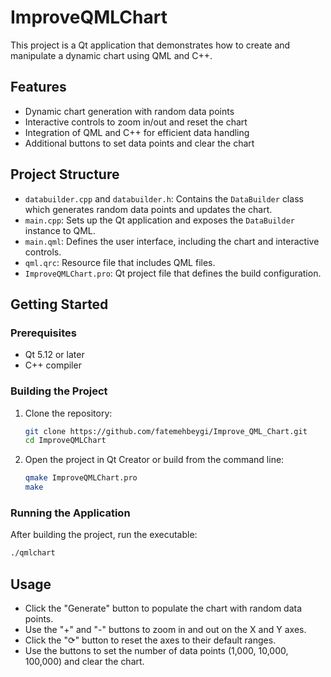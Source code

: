 # ImproveQMLChart

This project is a Qt application that demonstrates how to create and manipulate a dynamic chart using QML and C++.

## Features

- Dynamic chart generation with random data points
- Interactive controls to zoom in/out and reset the chart
- Integration of QML and C++ for efficient data handling
- Additional buttons to set data points and clear the chart

## Project Structure

- `databuilder.cpp` and `databuilder.h`: Contains the `DataBuilder` class which generates random data points and updates the chart.
- `main.cpp`: Sets up the Qt application and exposes the `DataBuilder` instance to QML.
- `main.qml`: Defines the user interface, including the chart and interactive controls.
- `qml.qrc`: Resource file that includes QML files.
- `ImproveQMLChart.pro`: Qt project file that defines the build configuration.

## Getting Started

### Prerequisites

- Qt 5.12 or later
- C++ compiler

### Building the Project

1. Clone the repository:
    ```sh
    git clone https://github.com/fatemehbeygi/Improve_QML_Chart.git
    cd ImproveQMLChart
    ```

2. Open the project in Qt Creator or build from the command line:
    ```sh
    qmake ImproveQMLChart.pro
    make
    ```

### Running the Application

After building the project, run the executable:
```sh
./qmlchart
```

## Usage

- Click the "Generate" button to populate the chart with random data points.
- Use the "+" and "-" buttons to zoom in and out on the X and Y axes.
- Click the "⟳" button to reset the axes to their default ranges.
- Use the buttons to set the number of data points (1,000, 10,000, 100,000) and clear the chart.

